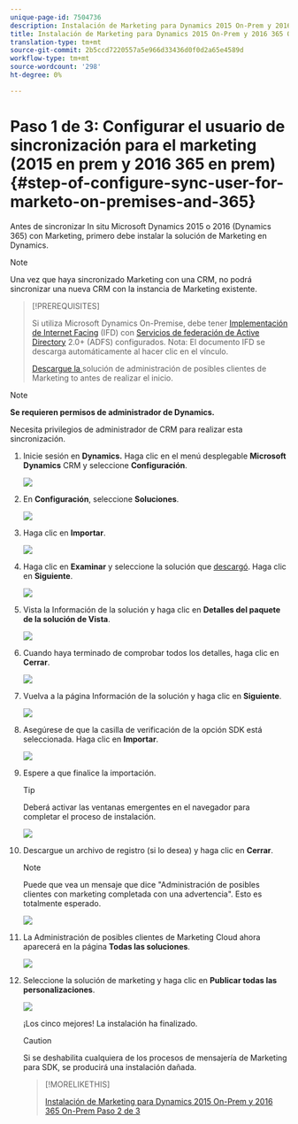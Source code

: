 ```yaml
---
unique-page-id: 7504736
description: Instalación de Marketing para Dynamics 2015 On-Prem y 2016 365 On-Prem Paso 1 de 3 - Documentos de marketing - Documentación del producto
title: Instalación de Marketing para Dynamics 2015 On-Prem y 2016 365 On-Prem Paso 1 de 3
translation-type: tm+mt
source-git-commit: 2b5ccd7220557a5e966d33436d0f0d2a65e4589d
workflow-type: tm+mt
source-wordcount: '298'
ht-degree: 0%

---
```



# Paso 1 de 3: Configurar el usuario de sincronización para el marketing (2015 en prem y 2016 365 en prem) {#step-of-configure-sync-user-for-marketo-on-premises-and-365}

Antes de sincronizar In situ Microsoft Dynamics 2015 o 2016 (Dynamics 365) con Marketing, primero debe instalar la solución de Marketing en Dynamics.

>[!NOTE]
>
>Una vez que haya sincronizado Marketing con una CRM, no podrá sincronizar una nueva CRM con la instancia de Marketing existente.

>[!PREREQUISITES]
>
>Si utiliza Microsoft Dynamics On-Premise, debe tener [Implementación de Internet Facing](https://www.microsoft.com/en-us/download/confirmation.aspx?id=41701) (IFD) con [Servicios de federación de Active Directory](https://msdn.microsoft.com/en-us/library/bb897402.aspx) 2.0+ (ADFS) configurados. Nota: El documento IFD se descarga automáticamente al hacer clic en el vínculo.
>
>[Descargue la ](/help/marketo/product-docs/crm-sync/microsoft-dynamics-sync/sync-setup/download-the-marketo-lead-management-solution.md) solución de administración de posibles clientes de Marketing to antes de realizar el inicio.

>[!NOTE]
>
>**Se requieren permisos de administrador de Dynamics.**
>
>Necesita privilegios de administrador de CRM para realizar esta sincronización.

1. Inicie sesión en **Dynamics.** Haga clic en el menú desplegable  **Microsoft Dynamics** CRM y seleccione  **Configuración**.

   ![](assets/image2015-3-19-8-33-29.png)

1. En **Configuración**, seleccione **Soluciones**.

   ![](assets/image2015-3-19-8-33-3.png)

1. Haga clic en **Importar**.

   ![](assets/image2015-3-19-8-34-8.png)

1. Haga clic en **Examinar** y seleccione la solución que [descargó](/help/marketo/product-docs/crm-sync/microsoft-dynamics-sync/sync-setup/download-the-marketo-lead-management-solution.md). Haga clic en **Siguiente**.

   ![](assets/image2015-3-19-9-20-56.png)

1. Vista la Información de la solución y haga clic en **Detalles del paquete de la solución de Vista**.

   ![](assets/image2015-11-18-11-12-8.png)

1. Cuando haya terminado de comprobar todos los detalles, haga clic en **Cerrar**.

   ![](assets/step6.png)

1. Vuelva a la página Información de la solución y haga clic en **Siguiente**.

   ![](assets/image2015-3-19-9-21-50.png)

1. Asegúrese de que la casilla de verificación de la opción SDK está seleccionada. Haga clic en **Importar**.

   ![](assets/image2015-3-19-9-19-12.png)

1. Espere a que finalice la importación.

   >[!TIP]
   >
   >Deberá activar las ventanas emergentes en el navegador para completar el proceso de instalación.

   ![](assets/image2015-3-11-11-34-9.png)

1. Descargue un archivo de registro (si lo desea) y haga clic en **Cerrar**.

   >[!NOTE]
   >
   >Puede que vea un mensaje que dice &quot;Administración de posibles clientes con marketing completada con una advertencia&quot;. Esto es totalmente esperado.

   ![](assets/image2015-3-13-9-54-39.png)

1. La Administración de posibles clientes de Marketing Cloud ahora aparecerá en la página **Todas las soluciones**.

   ![](assets/image2015-3-19-8-40-38.png)

1. Seleccione la solución de marketing y haga clic en **Publicar todas las personalizaciones**.

   ![](assets/image2015-3-19-8-41-21.png)

   ¡Los cinco mejores! La instalación ha finalizado.

   >[!CAUTION]
   >
   >Si se deshabilita cualquiera de los procesos de mensajería de Marketing para SDK, se producirá una instalación dañada.

   >[!MORELIKETHIS]
   >
   >[Instalación de Marketing para Dynamics 2015 On-Prem y 2016 365 On-Prem Paso 2 de 3](/help/marketo/product-docs/crm-sync/microsoft-dynamics-sync/sync-setup/microsoft-dynamics-2015-on-premises-2016-dynamics-365-on-premises/step-2-of-3-set-up.md)
